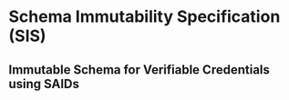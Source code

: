 # Schema Immutability Specification (SIS)

## Immutable Schema for Verifiable Credentials using SAIDs


